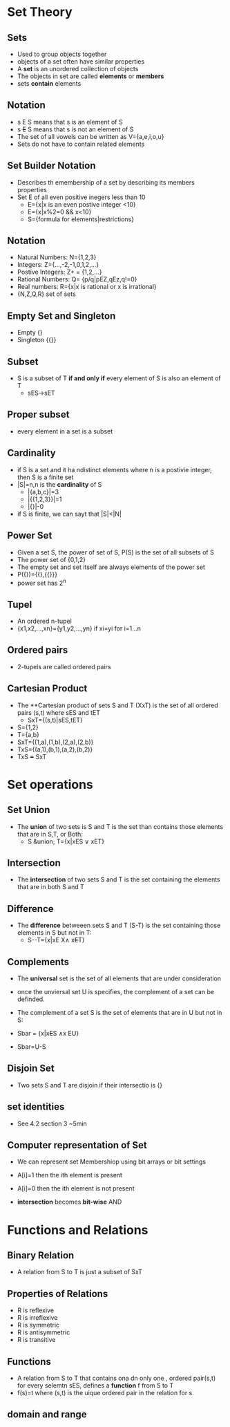# Set Theory

## Sets
- Used to group objects together
- objects of a set often have similar properties
- A **set** is an unordered collection of objects
- The objects in  set are called **elements** or **members**
- sets **contain** elements

## Notation
- s E S means that s is an element of S
- s ~~E~~ S means that s is not an element of S
- The set of all vowels can be written as V={a,e,i,o,u}
- Sets do not have to contain related elements

## Set Builder Notation
- Describes th emembership of a set by describing its members properties
- Set E of all even positive inegers less than 10
  - E={x|x is an even postive integer <10}
  - E={x|x%2=0 && x<10}
  - S={formula for elements|restrictions}

## Notation
- Natural Numbers: N={1,2,3}
- Integers: Z={...,-2,-1,0,1,2,...}
- Postive Integers: Z+ = {1,2,...}
- Rational Numbers: Q= {p/q|pEZ,qEz,q!=0}
- Real numbers: R={x|x is rational or x is irrational}
- {N,Z,Q,R} set of sets

## Empty Set and Singleton
- Empty {}
- Singleton {{}}

## Subset
- S is a subset of T **if and only if** every element of S is also an element of T
  - sES&rarr;sET

## Proper subset
- every element in a set is a subset

## Cardinality
- if S is a set and it ha ndistinct elements where n is a postivie integer, then S is a finite set
- |S|=n,n is the **cardinality** of S
  - |{a,b,c}|=3
  - |{{1,2,3}}|=1
  - |{}|-0
- if S is finite, we can sayt that |S|<|N|

## Power Set
- Given a set S, the power of set of S, P(S) is the set of all subsets of S
- The power set of {0,1,2}
- The empty set and set itself are always elements of the power set
- P({})={{},{{}}}
- power set has 2<sup>n</sup>

## Tupel
- An ordered n-tupel
- {x1,x2,...,xn}={y1,y2,...,yn} if xi=yi for i=1...n

## Ordered pairs
- 2-tupels are called ordered pairs

## Cartesian Product
- The **Cartesian product of sets S and T (XxT) is the set of all ordered pairs (s,t) where sES and tET
  - SxT={(s,t)|sES,tET}
- S={1,2}
- T={a,b}
- SxT={(1,a),(1,b),(2,a),(2,b)}
- TxS={(a,1),(b,1),(a,2),(b,2)}
- TxS ~~=~~ SxT

# Set operations
## Set Union
- The **union** of two sets is S and T is the set than contains those elements that are in S,T, or Both:
  - S &union; T={x|xES &or; xET}
## Intersection
- The **intersection** of two sets S and T is the set containing the elements that are in both S and T

## Difference
- The **difference** betweeen sets S and T (S-T) is the set containing those elements in S but not in T:
  - S--T={x|xE X&and; x~~E~~T}

## Complements
- The **universal** set is the set of all elements that are under consideration
- once the unviersal set U is specifies, the complement of a set can be definded.
- The complement of a set S is the set of elements that are in U but not in S:

- Sbar = {x|x~~E~~S &and;x EU}
- Sbar=U-S

## Disjoin Set
- Two sets S and T are disjoin if their intersectio is {}

## set identities
- See 4.2 section 3 ~5min

## Computer representation of Set
- We can represent set Membershiop using bit arrays or bit settings
- A[i]=1 then the ith element is present
- A[i]=0 then the ith element is not present

- **intersection** becomes **bit-wise** AND

# Functions and Relations
## Binary Relation
- A relation from S to T is just a subset of SxT
## Properties of Relations
- R is reflexive
- R is irreflexive
- R is symmetric
- R is antisymmetric
- R is transitive

## Functions
- A relation from S to T that contains ona dn only one , ordered pair(s,t) for every selemtn sES, defines a **function** f from S to T
- f(s)=t where (s,t) is the uique ordered pair in the relation for s.

## domain and range